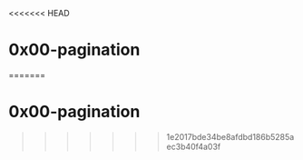 <<<<<<< HEAD
# 0x00-pagination
=======
# 0x00-pagination
>>>>>>> 1e2017bde34be8afdbd186b5285aec3b40f4a03f
